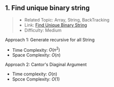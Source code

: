 
## 1. Find unique binary string
>+ Related Topic: Array, String, BackTracking
>+ Link: [Find Unique Binary String](https://leetcode.com/problems/element-appearing-more-than-25-in-sorted-array/?envType=daily-question&envId=2023-12-11)
>+ Difficulty: Medium

Approach 1: Generate recursive for all String 
+ Time Complexity: $O(n^2)$
+ Space Complexity: $O(n)$

Approach 2: Cantor's Diaginal Argument
+ Time complexity: $O(n)$
+ Spcce Complexity: $O(1)$



